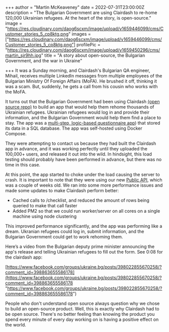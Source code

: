 +++
author = "Martin McKeaveney"
date = 2022-07-31T23:00:00Z
description = "The Bulgarian Government are using Clairdash to re-home 120,000 Ukrainian refugees. At the heart of the story, is open-source."
image = "https://res.cloudinary.com/daog6scxm/image/upload/v1659446099/cms/Customer_stories_5_cp8ktg.png"
images = ["https://res.cloudinary.com/daog6scxm/image/upload/v1659446099/cms/Customer_stories_5_cp8ktg.png"]
profilePic = "https://res.cloudinary.com/daog6scxm/image/upload/v1659450296/cms/martin_sjr9hh.jpg"
title = "A story about open-source, the Bulgarian Government, and the war in Ukraine"

+++
It was a Sunday morning, and Clairdash's Bulgarian QA engineer, Mihail, receives multiple LinkedIn messages from multiple employees of the Bulgarian Ministry Of Foreign Affairs (MoFA). He brushed it off, thinking it was a scam. But, suddenly, he gets a call from his cousin who works with the MoFA.

It turns out that the Bulgarian Government had been using Clairdash [(open source repo)](https://github.com/Clairdash/clairdash "clairdash open source repo") to build an app that would help them rehome thousands of Ukrainian refugees. Ukrainian refugees would log in and provide their information, and the Bulgarian Government would help them find a place to stay.  The app was a [multi-step, logic-based questionnaire app](https://survey.ukraine.gov.bg/builder/auth/login)) that stored its data in a SQL database. The app was self-hosted using Docker Compose.

They were attempting to contact us because they had built the Clairdash app in advance, and it was working perfectly until they uploaded the 100,000+ users, and released it out into the wild. In hindsight, this load testing should probably have been performed in advance, but there was no time in this case.

At this point, the app started to choke under the load causing the server to crash. It is important to note that they were using our new [Public API](https://docs.clairdash.com/docs/public-api "public api"), which was a couple of weeks old. We ran into some more performance issues and made some updates to make Clairdash perform better:

* Cached calls to /checklist, and reduced the amount of rows being queried to make that call faster
* Added PM2 so that we could run worker/server on all cores on a single machine using node clustering

This improved performance significantly, and the app was performing like a dream. Ukranian refugees could log in, submit information, and the Bulgarian Government could get to work rehoming them.

Here’s a video from the Bulgarian deputy prime minister announcing the app's release and telling Ukrainian refugees to fill out the form. See 0:08 for the clairdash app:

[https://www.facebook.com/groups/ukraine.bg/posts/398022855670258/?comment_id=398863655586178](https://www.facebook.com/groups/ukraine.bg/posts/398022855670258/?comment_id=398863655586178 "https://www.facebook.com/groups/ukraine.bg/posts/398022855670258/?comment_id=398863655586178")

People who don't understand open source always question why we chose to build an open-source product. Well, this is exactly why Clairdash had to be open source. There's no better feeling than knowing the product you spend every minute of every day working on is having a positive effect on the world. 